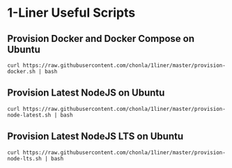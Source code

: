 # 1-Liner Useful Scripts

## Provision Docker and Docker Compose on Ubuntu

```
curl https://raw.githubusercontent.com/chonla/1liner/master/provision-docker.sh | bash
```

## Provision Latest NodeJS on Ubuntu

```
curl https://raw.githubusercontent.com/chonla/1liner/master/provision-node-latest.sh | bash
```

## Provision Latest NodeJS LTS on Ubuntu

```
curl https://raw.githubusercontent.com/chonla/1liner/master/provision-node-lts.sh | bash
```
